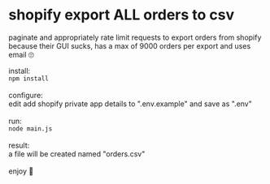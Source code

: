 # shopify export ALL orders to csv

paginate and appropriately rate limit requests to export orders from shopify because their GUI sucks, has a max of 9000 orders per export and uses email 🙄


install:
<br>
`npm install`
<br>
<br>
configure:
<br>
edit add shopify private app details to ".env.example" and save as ".env"
<br>
<br>
run:
<br>
`node main.js`
<br>
<br>
result:
<br>
a file will be created named "orders.csv"
<br>
<br>
enjoy 🌱
